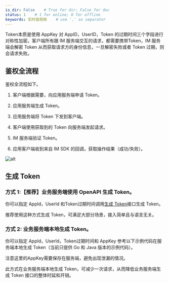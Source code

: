 ```yaml
---
is_dir: False    # True for dir; False for doc
status: 1    # 1 for online; 0 for offline
keywords: 实时音视频    # use ',' as separator
---
```


Token本质是使用 AppKey 对 AppID，UserID，Token 的过期时间三个字段进行对称性加密。客户端所有跟 IM 服务端交互的请求，都需要携带Token，IM 服务端会解密 Token 从而获取请求方的身份信息，一旦解密失败或者 Token 过期，则会请求失败。 

## 鉴权全流程

鉴权全流程如下。

1. 客户端根据需要，向应用服务端申请 Token。
	

2. 应用服务端生成 Token。
	

3. 应用服务端将 Token 下发到客户端。
	

4. 客户端使用获取到的 Token 向服务端发起请求。
	

5. IM 服务端验证 Token。
	

6. 应用客户端收到来自 IM SDK 的回调，获取操作结果（成功/失败）。
	
![alt](https://portal.volccdn.com/obj/volcfe/cloud-universal-doc/upload_a80e42206d4582a9b940306fa58a011b.png)
	

## 生成 Token

### 方式 1:【推荐】业务服务端使用 OpenAPI 生成 Token。

你可以指定 AppId，UserId 和Token过期时间调用[生成 Token](1208779)接口生成 Token。

推荐使用这种方式生成 Token，可满足大部分场景，接入简单且与语言无关。


### 方式 2: 业务服务端本地生成 Token。

你可以指定 AppId，UserId，Token过期时间和 AppKey 参考以下示例代码在服务端本地生成 Token（当前只提供 Go 和 Java 版本的示例代码）。

注意这里的AppKey需要保存在服务端，避免出现泄漏的情况。

此方式在业务服务端本地生成 Token，可减少一次请求，从而降低业务服务端生成 Token 接口的整体时延和开销。

<Attachment link="https://portal.volccdn.com/obj/volcfe/cloud-universal-doc/upload_eda48c60555bcc671aabea4c416986fc.zip" name="IM_Token.zip" size="7.39KB"></Attachment>